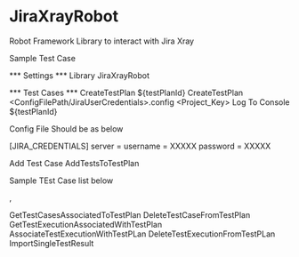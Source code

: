 # JiraXrayRobot
Robot Framework Library to interact with Jira Xray

Sample Test Case

*** Settings ***
Library           JiraXrayRobot

*** Test Cases ***
CreateTestPlan
    ${testPlanId}    CreateTestPlan    <ConfigFilePath/JiraUserCredentials>.config    <Project_Key>    <test Plan Summay>     <Test Plan Description>
    Log To Console    ${testPlanId}

Config File Should be as below


[JIRA_CREDENTIALS]
server = <JIRA Server only>
username = XXXXX
password = XXXXX
  
Add Test Case
    AddTestsToTestPlan    <List Of Test Caes file>      <Config File Credentials as shown above>    <TEst Plan Id>
  
Sample TEst Case list below

<TestCaseKey>,<TestCaseKey>
  
GetTestCasesAssociatedToTestPlan  <Config File Credentials as shown above>    <TEst Plan Id>
DeleteTestCaseFromTestPlan   <Config File Credentials as shown above>  <TEst Plan Id>  <TestCaseId><TestCaseId>
GetTestExecutionAssociatedWithTestPlan  <Config File Credentials as shown above>    <TEst Plan Id>
AssociateTestExecutionWithTestPLan  <Config File Credentials as shown above>    <TEst Plan Id>  <TestExecutionId><TestExecutionId>
DeleteTestExecutionFromTestPLan  <Config File Credentials as shown above>    <TEst Plan Id>  <TestExecutionId><TestExecutionId>
ImportSingleTestResult  <Config File Credentials as shown above> <testExecutionKey> <testCaseKey> <status> <releaseNumber optional> <comment optional>




